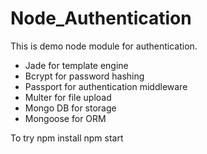 # Node_Authentication

This is demo node module for authentication.
  <ul>
    <li>Jade for template engine</li>
    <li>Bcrypt for password hashing</li>
    <li>Passport for authentication middleware</li>
    <li>Multer for file upload</li>
    <li>Mongo DB for storage</li>
    <li>Mongoose for ORM</li>
  </ul>
  
  
 
  
  
  

To try
  npm install
  npm start
